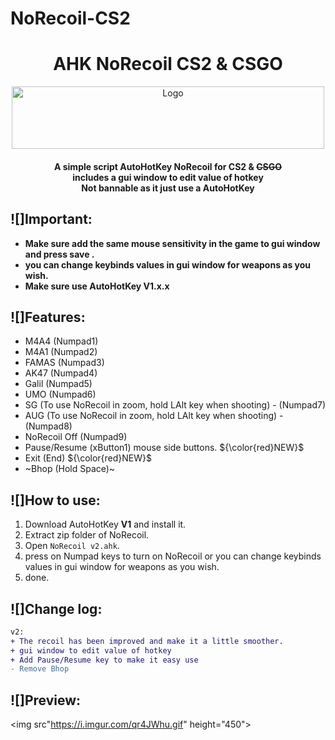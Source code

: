 # NoRecoil-CS2

<h1 align="center">AHK NoRecoil CS2 & CSGO</h1>
<p align="center">
    <a href="https://github.com/Sebaxhino/NoRecoil-CS2">
        <img src="https://github-production-user-asset-6210df.s3.amazonaws.com/18085492/266597867-87b1d566-b323-4a6d-a71c-334b76848eca.svg?X-Amz-Algorithm=AWS4-HMAC-SHA256&X-Amz-Credential=AKIAVCODYLSA53PQK4ZA%2F20240320%2Fus-east-1%2Fs3%2Faws4_request&X-Amz-Date=20240320T201459Z&X-Amz-Expires=300&X-Amz-Signature=85efd8a09b8861c447100f9cbc30a71b60a84d2baebd05531d11d2ee80943736&X-Amz-SignedHeaders=host&actor_id=26207691&key_id=0&repo_id=688914506" alt="Logo" width="500" height="100">
    </a>
<h4 align="center">A simple script AutoHotKey NoRecoil for CS2 & <s>CSGO</s><br> includes a gui window to edit value of hotkey
 <br> Not bannable as it just use a AutoHotKey</h4>
  

## ![]Important:
- **Make sure add the same mouse sensitivity in the game to gui window and press save .**
- **you can change keybinds values in gui window for weapons as you wish.**
- **Make sure use AutoHotKey V1.x.x**


## ![]Features:
- M4A4 (Numpad1)
- M4A1 (Numpad2)
- FAMAS (Numpad3)
- AK47 (Numpad4)
- Galil (Numpad5)
- UMO (Numpad6)
- SG (To use NoRecoil in zoom, hold LAlt key when shooting) - (Numpad7)
- AUG (To use NoRecoil in zoom, hold LAlt key when shooting) - (Numpad8)
- NoRecoil Off (Numpad9)
- Pause/Resume (xButton1) mouse side buttons.  ${\color{red}NEW}$
- Exit (End) ${\color{red}NEW}$
- ~Bhop (Hold Space)~

## ![]How to use:
1. Download AutoHotKey **V1** and install it.
2. Extract zip folder of NoRecoil.
3. Open ``NoRecoil v2.ahk``.
4. press on Numpad keys to turn on NoRecoil or you can change keybinds values in gui window for weapons as you wish.
5. done.

## ![]Change log:
```diff
v2:
+ The recoil has been improved and make it a little smoother.
+ gui window to edit value of hotkey
+ Add Pause/Resume key to make it easy use
- Remove Bhop
```

## ![]Preview:
<img src"https://i.imgur.com/qr4JWhu.gif" height="450"></img>
